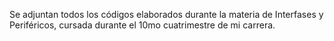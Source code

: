 Se adjuntan todos los códigos elaborados durante la materia de Interfases y Periféricos, cursada durante el 10mo cuatrimestre de mi carrera. 
